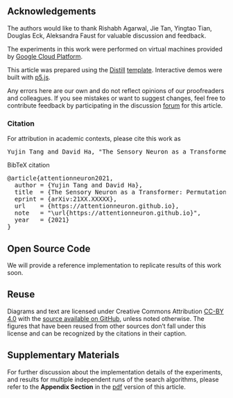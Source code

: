 ## Acknowledgements

The authors would like to thank Rishabh Agarwal, Jie Tan, Yingtao Tian, Douglas Eck, Aleksandra Faust for valuable discussion and feedback.

The experiments in this work were performed on virtual machines provided by [Google Cloud Platform](https://cloud.google.com/).

This article was prepared using the [Distill](https://distill.pub) [template](https://github.com/distillpub/template). Interactive demos were built with [p5.js](https://p5js.org).

Any errors here are our own and do not reflect opinions of our proofreaders and colleagues. If you see mistakes or want to suggest changes, feel free to contribute feedback by participating in the discussion [forum](https://github.com/attentionneuron/attentionneuron.github.io/issues) for this article.

<h3 id="citation">Citation</h3>

For attribution in academic contexts, please cite this work as

<pre class="citation short">Yujin Tang and David Ha, "The Sensory Neuron as a Transformer: Permutation-Invariant Neural Networks for Reinforcement Learning", 2021.</pre>

BibTeX citation

<pre class="citation long">@article{attentionneuron2021,
  author = {Yujin Tang and David Ha},
  title  = {The Sensory Neuron as a Transformer: Permutation-Invariant Neural Networks for Reinforcement Learning},
  eprint = {arXiv:21XX.XXXXX},
  url    = {https://attentionneuron.github.io},
  note   = "\url{https://attentionneuron.github.io}",
  year   = {2021}
}</pre>

## Open Source Code

We will provide a reference implementation to replicate results of this work soon.

## Reuse

Diagrams and text are licensed under Creative Commons Attribution [CC-BY 4.0](https://creativecommons.org/licenses/by/4.0/) with the [source available on GitHub](https://github.com/attentionneuron/attentionneuron.github.io), unless noted otherwise. The figures that have been reused from other sources don’t fall under this license and can be recognized by the citations in their caption.

## Supplementary Materials

For further discussion about the implementation details of the experiments, and results for multiple independent runs of the search algorithms, please refer to the **Appendix Section** in the [pdf](https://arxiv.org/abs/21XX.XXXXX) version of this article.
